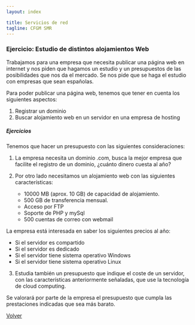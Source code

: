 ```yaml
---
layout: index

title: Servicios de red 
tagline: CFGM SMR
---
```

### Ejercicio: Estudio de distintos alojamientos Web

Trabajamos para una empresa que necesita publicar una página web en internet y nos piden que hagamos un estudio y un presupuestos de las posibilidades que nos da el mercado. Se nos pide que se haga el estudio con empresas que sean españolas.

Para poder publicar una página web, tenemos que tener en cuenta los siguientes aspectos:

1. Registrar un dominio
2. Buscar alojamiento web en un servidor en una empresa de hosting


##### **Ejercicios**

Tenemos que hacer un presupuesto con las siguientes consideraciones:

1. La empresa necesita un dominio .com, busca la mejor empresa que facilite el registro de un dominio, ¿cuánto dinero cuesta al año?
2. Por otro lado necesitamos un alojamiento web con las siguientes características:

   * 10000 MB (aprox. 10 GB) de capacidad de alojamiento.
   * 500 GB de transferencia mensual.
   * Acceso por FTP
   * Soporte de PHP y mySql
   * 500 cuentas de correo con webmail

 La empresa está interesada en saber los siguientes precios al año:

   * Si el servidor es compartido
   * Si el servidor es dedicado
   * Si el servidor tiene sistema operativo Windows
   * Si el servidor tiene sistema operativo Linux

3. Estudia también un presupuesto que indique el coste de un servidor, con las características anteriormente señaladas, que use la tecnología de cloud computing.


Se valorará por parte de la empresa el presupuesto que cumpla las prestaciones indicadas que sea más barato.


[Volver](index)
